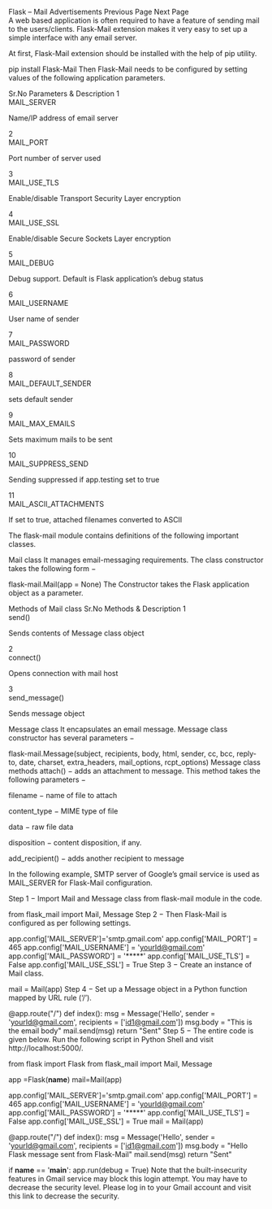 


Flask – Mail
Advertisements
 Previous Page Next Page  
A web based application is often required to have a feature of sending mail to the users/clients. Flask-Mail extension makes it very easy to set up a simple interface with any email server.

At first, Flask-Mail extension should be installed with the help of pip utility.

pip install Flask-Mail
Then Flask-Mail needs to be configured by setting values of the following application parameters.

Sr.No	Parameters & Description
1	
MAIL_SERVER

Name/IP address of email server

2	
MAIL_PORT

Port number of server used

3	
MAIL_USE_TLS

Enable/disable Transport Security Layer encryption

4	
MAIL_USE_SSL

Enable/disable Secure Sockets Layer encryption

5	
MAIL_DEBUG

Debug support. Default is Flask application’s debug status

6	
MAIL_USERNAME

User name of sender

7	
MAIL_PASSWORD

password of sender

8	
MAIL_DEFAULT_SENDER

sets default sender

9	
MAIL_MAX_EMAILS

Sets maximum mails to be sent

10	
MAIL_SUPPRESS_SEND

Sending suppressed if app.testing set to true

11	
MAIL_ASCII_ATTACHMENTS

If set to true, attached filenames converted to ASCII

The flask-mail module contains definitions of the following important classes.

Mail class
It manages email-messaging requirements. The class constructor takes the following form −

flask-mail.Mail(app = None)
The Constructor takes the Flask application object as a parameter.

Methods of Mail class
Sr.No	Methods & Description
1	
send()

Sends contents of Message class object

2	
connect()

Opens connection with mail host

3	
send_message()

Sends message object

Message class
It encapsulates an email message. Message class constructor has several parameters −

flask-mail.Message(subject, recipients, body, html, sender, cc, bcc, 
   reply-to, date, charset, extra_headers, mail_options, rcpt_options)
Message class methods
attach() − adds an attachment to message. This method takes the following parameters −

filename − name of file to attach

content_type − MIME type of file

data − raw file data

disposition − content disposition, if any.

add_recipient() − adds another recipient to message

In the following example, SMTP server of Google’s gmail service is used as MAIL_SERVER for Flask-Mail configuration.

Step 1 − Import Mail and Message class from flask-mail module in the code.

from flask_mail import Mail, Message
Step 2 − Then Flask-Mail is configured as per following settings.

app.config['MAIL_SERVER']='smtp.gmail.com'
app.config['MAIL_PORT'] = 465
app.config['MAIL_USERNAME'] = 'yourId@gmail.com'
app.config['MAIL_PASSWORD'] = '*****'
app.config['MAIL_USE_TLS'] = False
app.config['MAIL_USE_SSL'] = True
Step 3 − Create an instance of Mail class.

mail = Mail(app)
Step 4 − Set up a Message object in a Python function mapped by URL rule (‘/’).

@app.route("/")
def index():
   msg = Message('Hello', sender = 'yourId@gmail.com', recipients = ['id1@gmail.com'])
   msg.body = "This is the email body"
   mail.send(msg)
   return "Sent"
Step 5 − The entire code is given below. Run the following script in Python Shell and visit http://localhost:5000/.

from flask import Flask
from flask_mail import Mail, Message

app =Flask(__name__)
mail=Mail(app)

app.config['MAIL_SERVER']='smtp.gmail.com'
app.config['MAIL_PORT'] = 465
app.config['MAIL_USERNAME'] = 'yourId@gmail.com'
app.config['MAIL_PASSWORD'] = '*****'
app.config['MAIL_USE_TLS'] = False
app.config['MAIL_USE_SSL'] = True
mail = Mail(app)

@app.route("/")
def index():
   msg = Message('Hello', sender = 'yourId@gmail.com', recipients = ['id1@gmail.com'])
   msg.body = "Hello Flask message sent from Flask-Mail"
   mail.send(msg)
   return "Sent"

if __name__ == '__main__':
   app.run(debug = True)
Note that the built-insecurity features in Gmail service may block this login attempt. You may have to decrease the security level. Please log in to your Gmail account and visit this link to decrease the security.

